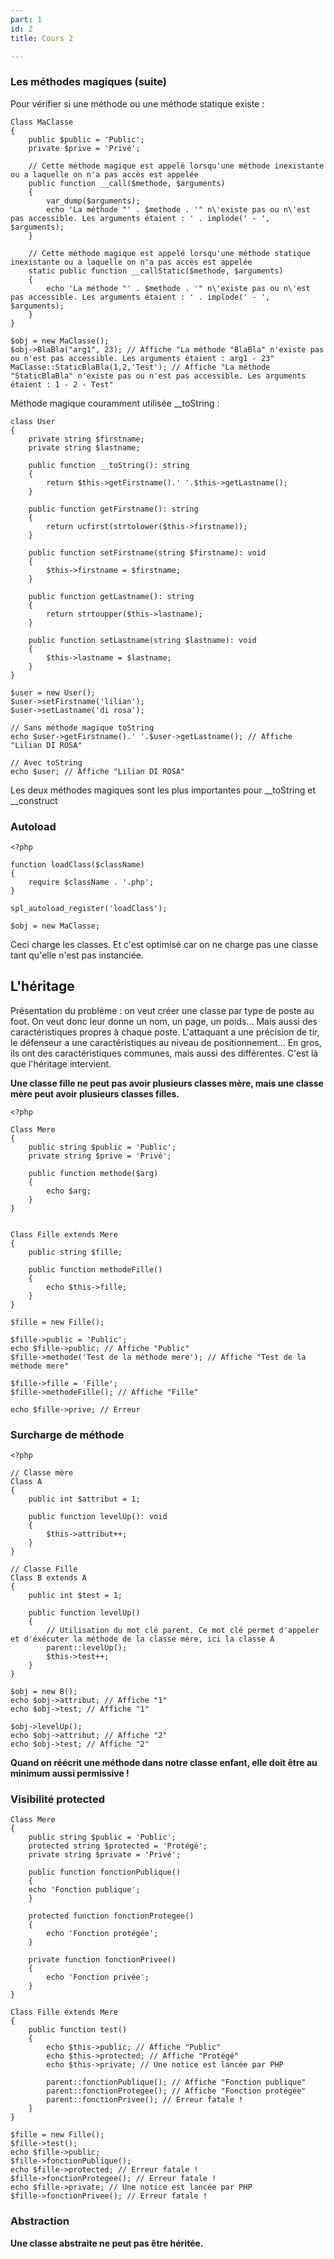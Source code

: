 ```yaml
---
part: 1
id: 2
title: Cours 2

---
```

### Les méthodes magiques (suite)

Pour vérifier si une méthode ou une méthode statique existe :

    Class MaClasse
    {
        public $public = 'Public';
        private $prive = 'Privé';
     
        // Cette méthode magique est appelé lorsqu'une méthode inexistante ou a laquelle on n'a pas accès est appelée
        public function __call($methode, $arguments)
        {
            var_dump($arguments);
            echo 'La méthode "' . $methode . '" n\'existe pas ou n\'est pas accessible. Les arguments étaient : ' . implode(' - ', $arguments);
        }
     
        // Cette méthode magique est appelé lorsqu'une méthode statique inexistante ou a laquelle on n'a pas accès est appelée
        static public function __callStatic($methode, $arguments)
        {
            echo 'La méthode "' . $methode . '" n\'existe pas ou n\'est pas accessible. Les arguments étaient : ' . implode(' - ', $arguments);
        }
    }
     
    $obj = new MaClasse();
    $obj->BlaBla("arg1", 23); // Affiche "La méthode "BlaBla" n'existe pas ou n'est pas accessible. Les arguments étaient : arg1 - 23"
    MaClasse::StaticBlaBla(1,2,'Test'); // Affiche "La méthode "StaticBlaBla" n'existe pas ou n'est pas accessible. Les arguments étaient : 1 - 2 - Test"

Méthode magique couramment utilisée __toString :

    class User
    {
        private string $firstname;
        private string $lastname;
     
        public function __toString(): string
        {
            return $this->getFirstname().' '.$this->getLastname();
        }
     
        public function getFirstname(): string
        {
            return ucfirst(strtolower($this->firstname));
        }
     
        public function setFirstname(string $firstname): void
        {
            $this->firstname = $firstname;
        }
     
        public function getLastname(): string
        {
            return strtoupper($this->lastname);
        }
     
        public function setLastname(string $lastname): void
        {
            $this->lastname = $lastname;
        }
    }
     
    $user = new User();
    $user->setFirstname('lilian');
    $user->setLastname('di rosa');
     
    // Sans méthode magique toString
    echo $user->getFirstname().' '.$user->getLastname(); // Affiche "Lilian DI ROSA"
     
    // Avec toString
    echo $user; // Affiche "Lilian DI ROSA"

Les deux méthodes magiques sont les plus importantes pour __toString et __construct

### Autoload

    <?php
    
    function loadClass($className)
    {
        require $className . '.php';
    }
    
    spl_autoload_register('loadClass');
    
    $obj = new MaClasse;

Ceci charge les classes. Et c'est optimisé car on ne charge pas une classe tant qu'elle n'est pas instanciée.

## L'héritage

Présentation du problème : on veut créer une classe par type de poste au foot. On veut donc leur donne un nom, un page, un poids... Mais aussi des caractéristiques propres à chaque poste. L'attaquant a une précision de tir, le défenseur a une caractéristiques au niveau de positionnement... En gros, ils ont des caractéristiques communes, mais aussi des différentes. C'est là que l'héritage intervient. 

**Une classe fille ne peut pas avoir plusieurs classes mère, mais une classe mère peut avoir plusieurs classes filles.**

    <?php
     
    Class Mere
    {
        public string $public = 'Public';
        private string $prive = 'Privé';
     
        public function methode($arg)
        {
            echo $arg;
        }
    }
     
     
    Class Fille extends Mere
    {
        public string $fille;
     
        public function methodeFille()
        {
            echo $this->fille;
        }
    }
     
    $fille = new Fille();
     
    $fille->public = 'Public';
    echo $fille->public; // Affiche "Public"
    $fille->methode('Test de la méthode mere'); // Affiche "Test de la méthode mere"
     
    $fille->fille = 'Fille';
    $fille->methodeFille(); // Affiche "Fille"
     
    echo $fille->prive; // Erreur

### Surcharge de méthode

    <?php
     
    // Classe mère
    Class A
    {
        public int $attribut = 1;
     
        public function levelUp(): void
        {
            $this->attribut++;
        }
    }
     
    // Classe Fille
    Class B extends A
    {
        public int $test = 1;
     
        public function levelUp()
        {
            // Utilisation du mot clé parent. Ce mot clé permet d'appeler et d'éxécuter la méthode de la classe mère, ici la classe A
            parent::levelUp();
            $this->test++;
        }
    }
     
    $obj = new B();
    echo $obj->attribut; // Affiche "1"
    echo $obj->test; // Affiche "1"
     
    $obj->levelUp();
    echo $obj->attribut; // Affiche "2"
    echo $obj->test; // Affiche "2"

**Quand on réécrit une méthode dans notre classe enfant, elle doit être au minimum aussi permissive !**

### Visibilité protected

    Class Mere
    {
        public string $public = 'Public';
        protected string $protected = 'Protégé';
        private string $private = 'Privé';
     
        public function fonctionPublique()
        {
    	echo 'Fonction publique';
        }
     
        protected function fonctionProtegee()
        {
            echo 'Fonction protégée';
        }
     
        private function fonctionPrivee()
        {
            echo 'Fonction privée';
        }
    }
     
    Class Fille extends Mere
    {
        public function test()
        {
            echo $this->public; // Affiche "Public"
            echo $this->protected; // Affiche "Protégé"
            echo $this->private; // Une notice est lancée par PHP
     
            parent::fonctionPublique(); // Affiche "Fonction publique"
            parent::fonctionProtegee(); // Affiche "Fonction protégée"
            parent::fonctionPrivee(); // Erreur fatale !
        }
    }
     
    $fille = new Fille();
    $fille->test();
    echo $fille->public;
    $fille->fonctionPublique();
    echo $fille->protected; // Erreur fatale !
    $fille->fonctionProtegee(); // Erreur fatale !
    echo $fille->private; // Une notice est lancée par PHP
    $fille->fonctionPrivee(); // Erreur fatale !

### Abstraction

**Une classe abstraite ne peut pas être héritée.**